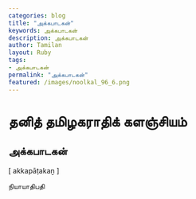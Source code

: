 ```yaml
---  
categories: blog  
title: "அக்கபாடகன்"
keywords: அக்கபாடகன்  
description: அக்கபாடகன்
author: Tamilan  
layout: Ruby  
tags:     
- அக்கபாடகன்
permalink: "அக்கபாடகன்"  
featured: /images/noolkal_96_6.png  
--- 
```

# தனித் தமிழகராதிக் களஞ்சியம்
## அக்கபாடகன்

[ akkapāṭakaṉ ]  
  
நியாயாதிபதி